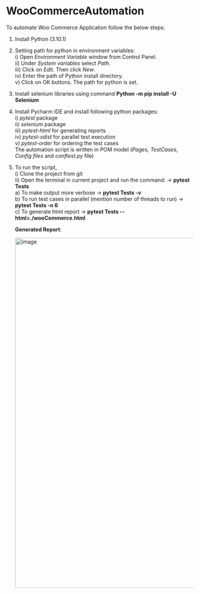 # WooCommerceAutomation
To automate Woo Commerce Application follow the below steps:
1. Install Python (3.10.1) 
2. Setting path for python in environment variables:            
    i)  Open _Environment Variable_ window from Control Panel.     
    ii) Under _System variables_ select _Path_.         
    iii) Click on _Edit_. Then click _New_.         
    iv) Enter the path of Python install directory.         
    v) Click on OK buttons. The path for python is set.         
3. Install selenium libraries using command **Python -m pip install -U Selenium**
4. Install Pycharm IDE and install following python packages:           
    i)   _pytest_ package               
    ii)  _selenium_ package             
    iii) _pytest-html_ for generating reports           
    iv) _pytest-xdist_ for parallel test execution               
    v)  _pytest-order_ for ordering the test cases                          
    The automation script is written in POM model (_Pages, TestCases, Config files_ and _conftest.py_ file)
5. To run the script,                           
   i) Clone the project from git                
   ii) Open the terminal in current project and run the command: -> **pytest Tests**                                       
      a) To make output more verbose -> **pytest Tests -v**                     
      b) To run test cases in parallel (mention number of threads to run) -> **pytest Tests -n 6**                      
      c) To generate html report -> **pytest Tests --html=./wooCommerce.html**                          
     
     
     **Generated Report**:
     
     <img width="941" alt="image" src="https://github.com/anu-baby97/WooCommerceAutomation/assets/69788070/7c51a556-5a82-4f69-a238-f362732f9f37">
